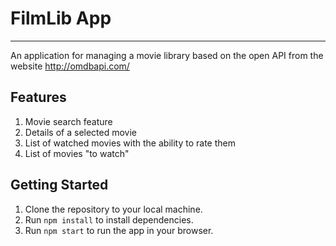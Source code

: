 # FilmLib App
***
An application for managing a movie library
based on the open API from the website http://omdbapi.com/

## Features
1. Movie search feature
2. Details of a selected movie
3. List of watched movies with the ability to rate them
4. List of movies "to watch"

## Getting Started

1. Clone the repository to your local machine.
2. Run `npm install` to install dependencies.
3. Run `npm start` to run the app in your browser.